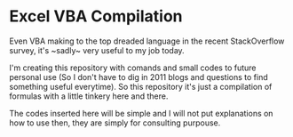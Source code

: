 # Excel VBA Compilation
Even VBA making to the top dreaded language in the recent StackOverflow survey, it's ~sadly~ very useful to my job today. 

I'm creating this repository with comands and small codes to future personal use (So I don't have to dig in 2011 blogs and questions to find something useful everytime). So this repository it's just a compilation of formulas with a little tinkery here and there.

The codes inserted here will be simple and I will not put explanations on how to use then, they are simply for consulting purpouse.
